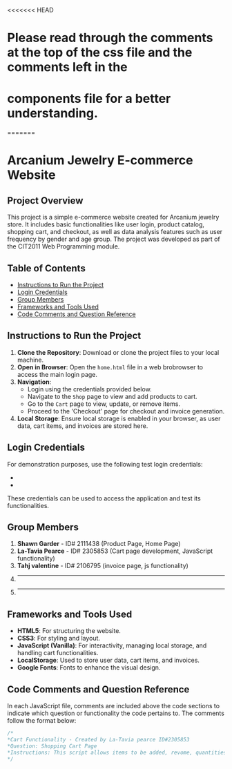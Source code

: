 <<<<<<< HEAD
# Please read through the comments at the top of the css file and the comments left in the 
# components file for a better understanding.
=======
# Arcanium Jewelry E-commerce Website

## Project Overview
This project is a simple e-commerce website created for Arcanium jewelry store. It includes basic functionalities like user login, product catalog, shopping cart, and checkout, as well as data analysis features such as user frequency by gender and age group. The project was developed as part of the CIT2011 Web Programming module.

## Table of Contents
- [Instructions to Run the Project](#instructions-to-run-the-project)
- [Login Credentials ](#login-credentials)
- [Group Members](#group-members)
- [Frameworks and Tools Used](#frameworks-and-tools-used)
- [Code Comments and Question Reference](#code-comments-and-question-reference)

## Instructions to Run the Project 
1. **Clone the Repository**: Download or clone the project files to your local machine.
2. **Open in Browser**: Open the `home.html` file in a web brobrowser to access the main login page.
3. **Navigation**:
   - Login using the credentials provided below.
   - Navigate to the `Shop` page to view and add products to cart.
   - Go to the `Cart` page to view, update, or remove items.
   - Proceed to the 'Checkout' page for checkout and invoice generation.
4. **Local Storage**: Ensure local storage is enabled in your browser, as user data, cart items, and invoices are stored here.

## Login Credentials
For demonstration purposes, use the following test login credentials:

  -
  -

These credentials can be used to access the application and test its functionalities.

## Group Members
1. **Shawn Garder** - ID# 2111438 (Product Page, Home Page)
2. **La-Tavia Pearce** - ID# 2305853 (Cart page development, JavaScript functionality)
3. **Tahj valentine** - ID# 2106795 (invoice page, js functionality)
4. ****
5. ****

## Frameworks and Tools Used 
- **HTML5**: For structuring the website.
- **CSS3**: For styling and layout.
- **JavaScript (Vanilla)**: For interactivity, managing local storage, and handling cart functionalities.
- **LocalStorage**: Used to store user data, cart items, and invoices.
- **Google Fonts**: Fonts to enhance the visual design.

## Code Comments and Question Reference
In each JavaScript file, comments are included above the code sections to indicate which question or functionality the code pertains to. The comments follow the format below:

```Javascript
/*
*Cart Functionality - Created by La-Tavia pearce ID#2305853
*Question: Shopping Cart Page
*Instructions: This script allows items to be added, revome, quantities updated, and the cart to be cleared.
*/
